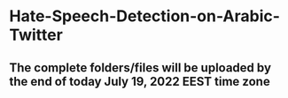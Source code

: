 # Hate-Speech-Detection-on-Arabic-Twitter

## The complete folders/files will be uploaded by the end of today July 19, 2022 EEST time zone
